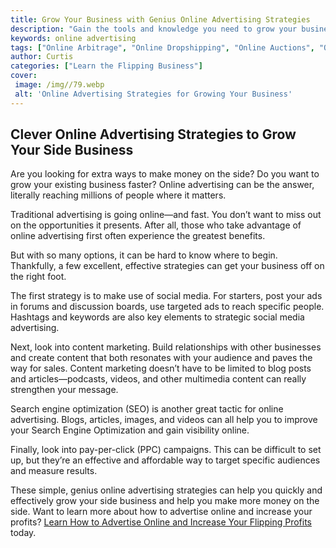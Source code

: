 ```yaml
---
title: Grow Your Business with Genius Online Advertising Strategies
description: "Gain the tools and knowledge you need to grow your business with this blog post on brilliant online advertising strategies Learn the best practices for driving customer engagement increasing sales and optimizing your campaigns"
keywords: online advertising
tags: ["Online Arbitrage", "Online Dropshipping", "Online Auctions", "Online Retail Arbitrage", "Online Advertising", "Online Branding", "Online Reputation Management", "Online Negotiation", "Online Sales Psychology", "Online Market Research", "Online Product Photography", "Online Product Listing", "Online Customer Service", "Online Shipping and Logistics"]
author: Curtis
categories: ["Learn the Flipping Business"]
cover: 
 image: /img//79.webp
 alt: 'Online Advertising Strategies for Growing Your Business'
---
```

## Clever Online Advertising Strategies to Grow Your Side Business

Are you looking for extra ways to make money on the side? Do you want to grow your existing business faster? Online advertising can be the answer, literally reaching millions of people where it matters.

Traditional advertising is going online—and fast. You don’t want to miss out on the opportunities it presents. After all, those who take advantage of online advertising first often experience the greatest benefits.

But with so many options, it can be hard to know where to begin. Thankfully, a few excellent, effective strategies can get your business off on the right foot.

The first strategy is to make use of social media. For starters, post your ads in forums and discussion boards, use targeted ads to reach specific people. Hashtags and keywords are also key elements to strategic social media advertising.

Next, look into content marketing. Build relationships with other businesses and create content that both resonates with your audience and paves the way for sales. Content marketing doesn’t have to be limited to blog posts and articles—podcasts, videos, and other multimedia content can really strengthen your message.

Search engine optimization (SEO) is another great tactic for online advertising. Blogs, articles, images, and videos can all help you to improve your Search Engine Optimization and gain visibility online.

Finally, look into pay-per-click (PPC) campaigns. This can be difficult to set up, but they’re an effective and affordable way to target specific audiences and measure results.

These simple, genius online advertising strategies can help you quickly and effectively grow your side business and help you make more money on the side. Want to learn more about how to advertise online and increase your profits? [Learn How to Advertise Online and Increase Your Flipping Profits](/online-advertising) today.
